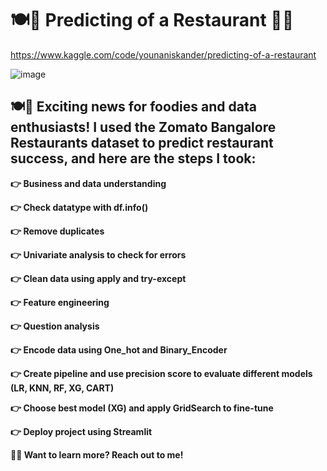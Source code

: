 
# 🍽️🌟 Predicting of a Restaurant 🍴🌟
https://www.kaggle.com/code/younaniskander/predicting-of-a-restaurant


![image](https://github.com/younaniskander/-Predicting-of-a-Restaurant-/assets/87044703/169c5965-99f7-4dfb-85da-f1d4bbcb0a5c)

## 🍽🌟 Exciting news for foodies and data enthusiasts! I used the Zomato Bangalore Restaurants dataset to predict restaurant success, and here are the steps I took:

**👉 Business and data understanding**

**👉 Check datatype with df.info()**

**👉 Remove duplicates**

**👉 Univariate analysis to check for errors**

**👉 Clean data using apply and try-except**

**👉 Feature engineering**

**👉 Question analysis**

**👉 Encode data using One_hot and Binary_Encoder**

**👉 Create pipeline and use precision score to evaluate different models (LR, KNN, RF, XG, CART)**

**👉 Choose best model (XG) and apply GridSearch to fine-tune**

**👉 Deploy project using Streamlit**

**🍴🌟 Want to learn more? Reach out to me!**
